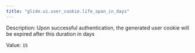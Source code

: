 ```yaml
---
title: "glide.ui.user_cookie.life_span_in_days"
---
```


Description: Upon successful authentication, the generated user cookie will be expired after this duration in days

Value: `15`